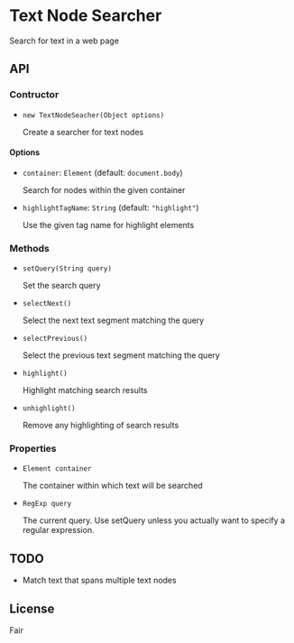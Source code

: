 # Text Node Searcher

Search for text in a web page

## API

### Contructor

* `new TextNodeSeacher(Object options)`

	Create a searcher for text nodes

#### Options

* `container`: `Element` (default: `document.body`)

	Search for nodes within the given container

* `highlightTagName`: `String` (default: `"highlight"`)

	Use the given tag name for highlight elements

### Methods

* `setQuery(String query)`

	Set the search query

* `selectNext()`

	Select the next text segment matching the query

* `selectPrevious()`

	Select the previous text segment matching the query

* `highlight()`

	Highlight matching search results

* `unhighlight()`

	Remove any highlighting of search results

### Properties

* `Element container`

	The container within which text will be searched

* `RegExp query`

	The current query. Use setQuery unless you actually want to specify a
	regular expression.

## TODO

- Match text that spans multiple text nodes

## License

Fair
